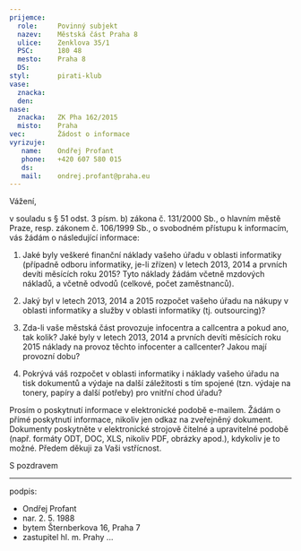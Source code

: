 ```yaml
---
prijemce: 
  role:     Povinný subjekt
  nazev:    Městská část Praha 8
  ulice:    Zenklova 35/1
  PSC:      180 48
  mesto:    Praha 8
  DS:       
styl:       pirati-klub
vase:
  znacka:   
  den:
nase:
  znacka:   ZK Pha 162/2015
  misto:    Praha
vec:        Žádost o informace
vyrizuje:   
   name:    Ondřej Profant
   phone:   +420 607 580 015
   ds:      
   mail:    ondrej.profant@praha.eu
---
```


Vážení,

v souladu s § 51 odst. 3 písm. b) zákona č. 131/2000 Sb., o hlavním městě Praze, resp. zákonem č. 106/1999 Sb., o svobodném přístupu k informacím, vás žádám o následující informace:

1. Jaké byly veškeré finanční náklady vašeho úřadu v oblasti informatiky (případně odboru informatiky, je-li zřízen) v letech 2013, 2014 a prvních devíti měsících roku 2015? Tyto náklady žádám včetně mzdových nákladů, a včetně odvodů (celkové, počet zaměstnanců). 

2. Jaký byl v letech 2013, 2014 a 2015 rozpočet vašeho úřadu na nákupy v oblasti informatiky a služby v oblasti informatiky (tj. outsourcing)?

3. Zda-li vaše městská část provozuje infocentra a callcentra a pokud ano, tak kolik? Jaké byly v letech 2013, 2014 a prvních devíti měsících roku 2015 náklady na provoz těchto infocenter a callcenter? Jakou mají provozní dobu?

4.  Pokrývá váš rozpočet v oblasti informatiky i náklady vašeho úřadu na tisk dokumentů a výdaje na další záležitosti s tím spojené (tzn. výdaje na tonery, papíry a další potřeby) pro vnitřní chod úřadu?

Prosím o poskytnutí informace v elektronické podobě e-mailem. Žádám o přímé poskytnutí informace, nikoliv jen odkaz na zveřejněný dokument. Dokumenty poskytněte v elektronické strojově čitelné a upravitelné podobě (např. formáty ODT, DOC, XLS, nikoliv PDF, obrázky apod.), kdykoliv je to možné. Předem děkuji za Vaši vstřícnost. 

S pozdravem

---
podpis: 
  - Ondřej Profant
  - nar. 2. 5. 1988
  - bytem Šternberkova 16, Praha 7
  - zastupitel hl. m. Prahy
...
